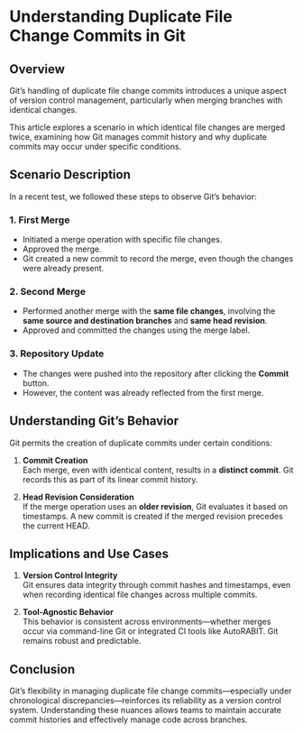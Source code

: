 # Understanding Duplicate File Change Commits in Git

## Overview

Git’s handling of duplicate file change commits introduces a unique aspect of version control management, particularly when merging branches with identical changes.

This article explores a scenario in which identical file changes are merged twice, examining how Git manages commit history and why duplicate commits may occur under specific conditions.

## Scenario Description

In a recent test, we followed these steps to observe Git’s behavior:

### 1. First Merge
- Initiated a merge operation with specific file changes.
- Approved the merge.
- Git created a new commit to record the merge, even though the changes were already present.

### 2. Second Merge
- Performed another merge with the **same file changes**, involving the **same source and destination branches** and **same head revision**.
- Approved and committed the changes using the merge label.

### 3. Repository Update
- The changes were pushed into the repository after clicking the **Commit** button.
- However, the content was already reflected from the first merge.

## Understanding Git’s Behavior

Git permits the creation of duplicate commits under certain conditions:

1. **Commit Creation**  
   Each merge, even with identical content, results in a **distinct commit**. Git records this as part of its linear commit history.

2. **Head Revision Consideration**  
   If the merge operation uses an **older revision**, Git evaluates it based on timestamps. A new commit is created if the merged revision precedes the current HEAD.

## Implications and Use Cases

1. **Version Control Integrity**  
   Git ensures data integrity through commit hashes and timestamps, even when recording identical file changes across multiple commits.

2. **Tool-Agnostic Behavior**  
   This behavior is consistent across environments—whether merges occur via command-line Git or integrated CI tools like AutoRABIT. Git remains robust and predictable.

## Conclusion

Git’s flexibility in managing duplicate file change commits—especially under chronological discrepancies—reinforces its reliability as a version control system. Understanding these nuances allows teams to maintain accurate commit histories and effectively manage code across branches.
